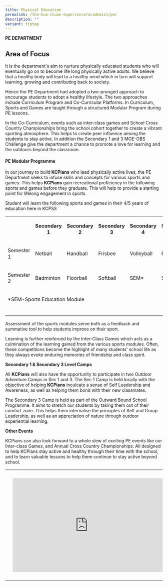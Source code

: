 ```yaml
---
title: Physical Education
permalink: /the-kuo-chuan-experience/academics/pe/
description: ""
variant: tiptap
---
```

<p></p>
<p><strong>PE DEPARTMENT</strong>
</p>
<h2>Area of Focus</h2>
<p>It is the department's aim to nurture physically educated students who
will eventually go on to become life long physically active adults. We
believe that a healthy body will lead to a healthy mind which in turn will
support learning, growing and contributing back to society.</p>
<p>Hence the PE Department had adopted a two-pronged approach to encourage
students to adopt a healthy lifestyle. The two approaches include Curriculum
Program and Co-Curricular Platforms. In Curriculum, Sports and Games are
taught through a structured Modular Program during PE lessons.</p>
<p>In the Co-Curriculum, events such as inter-class games and School Cross
Country Championships bring the school cohort together to create a vibrant
sporting atmosphere. This helps to create peer influence among the students
to stay active. In addition the Secondary 1 and 3 MOE-OBS Challenge give
the department a chance to promote a love for learning and the outdoors
beyond the classroom.</p>
<h4><strong>PE Modular Programme</strong></h4>
<p>In our journey to build<strong> KCPians</strong> who lead physically active
lives, the PE Department seeks to infuse skills and concepts for various
sports and games. This helps <strong>KCPians</strong> gain recreational proficiency
in the following sports and games before they graduate. This will help
to provide a starting point for lifelong engagement in sports.</p>
<p>Student will learn the following sports and games in their 4/5 years of
education here in KCPSS</p>
<table style="minWidth: 150px">
<colgroup>
<col>
<col>
<col>
<col>
<col>
<col>
</colgroup>
<tbody>
<tr>
<th rowspan="1" colspan="1">
<p></p>
</th>
<th rowspan="1" colspan="1">
<p>Secondary 1</p>
</th>
<th rowspan="1" colspan="1">
<p>Secondary 2</p>
</th>
<th rowspan="1" colspan="1">
<p>Secondary 3</p>
</th>
<th rowspan="1" colspan="1">
<p>Secondary 4</p>
</th>
<th rowspan="1" colspan="1">
<p>Secondary 5</p>
</th>
</tr>
<tr>
<td rowspan="1" colspan="1">
<p>Semester 1</p>
</td>
<td rowspan="1" colspan="1">
<p>Netball</p>
</td>
<td rowspan="1" colspan="1">
<p>Handball</p>
</td>
<td rowspan="1" colspan="1">
<p>Frisbee</p>
</td>
<td rowspan="1" colspan="1">
<p>Volleyball</p>
</td>
<td rowspan="1" colspan="1">
<p>Pickleball</p>
</td>
</tr>
<tr>
<td rowspan="1" colspan="1">
<p>Semester 2</p>
</td>
<td rowspan="1" colspan="1">
<p>Badminton</p>
</td>
<td rowspan="1" colspan="1">
<p>Floorball</p>
</td>
<td rowspan="1" colspan="1">
<p>Softball</p>
</td>
<td rowspan="1" colspan="1">
<p>SEM*</p>
</td>
<td rowspan="1" colspan="1">
<p>SEM*</p>
</td>
</tr>
<tr>
<td rowspan="1" colspan="6">
<p>*SEM-Sports Education Module</p>
</td>
</tr>
<tr>
<td rowspan="1" colspan="1">
<p></p>
</td>
<td rowspan="1" colspan="1">
<p></p>
</td>
<td rowspan="1" colspan="1">
<p></p>
</td>
<td rowspan="1" colspan="1">
<p></p>
</td>
<td rowspan="1" colspan="1">
<p></p>
</td>
<td rowspan="1" colspan="1">
<p></p>
</td>
</tr>
</tbody>
</table>
<p>Assessment of the sports modules serve both as a feedback and summative
tool to help students improve on their sport.</p>
<p>Learning is further reinforced by the Inter-Class Games which acts as
a culmination of the learning gained from the various sports modules. Often,
these competitions become the highlight of many students' school life as
they always evoke enduring memories of friendship and class spirit.</p>
<p></p>
<p><strong>Secondary 1 &amp; Secondary 3 Level Camps</strong>
</p>
<p>All <strong>KCPians</strong> will also have the opportunity to participate
in two Outdoor Adventure Camps in Sec 1 and 3. The Sec 1 Camp is held locally
with the objective of helping <strong>KCPians</strong> inculcate a sense
of Self Leadership and Awareness, as well as helping them bond with their
new classmates.</p>
<p>The Secondary 3 Camp is held as part of the Outward Bound School Programme.
It aims to stretch our students by taking them out of their comfort zone.
This helps them internalise the principles of Self and Group Leadership,
as well as an appreciation of nature through outdoor experiential learning.</p>
<p></p>
<p><strong>Other Events</strong>
</p>
<p>KCPians can also look forward to a whole slew of exciting PE events like
our Inter-class Games, and Annual Cross Country Championships. All designed
to help KCPians stay active and healthy through their time with the school,
and to learn valuable lessons to help them continue to stay active beyond
school.</p>
<table style="minWidth: 75px">
<colgroup>
<col>
<col>
<col>
</colgroup>
<tbody>
<tr>
<th rowspan="1" colspan="3">
<p></p>
</th>
</tr>
<tr>
<td rowspan="1" colspan="1">
<p></p>
</td>
<td rowspan="1" colspan="1">
<div class="iframe-wrapper">
<iframe height="299" width="480" allowfullscreen="true" frameborder="0" src="https://docs.google.com/presentation/d/e/2PACX-1vRiqtBJH9-M2OdnR-0jjkhvqh8X6yW_AUqU4XJDv83I2djXWYcIMGzF5B876_QkU6vLPgWYb1idcqFp/pubembed?start=true&amp;loop=true&amp;delayms=3000"></iframe>
</div>
</td>
<td rowspan="1" colspan="1">
<p></p>
</td>
</tr>
<tr>
<td rowspan="1" colspan="3">
<p></p>
</td>
</tr>
</tbody>
</table>
<p></p>